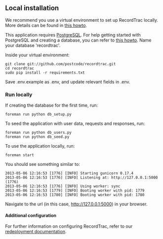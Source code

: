 ## Local installation

We recommend you use a virtual environment to set up RecordTrac locally. More details can be found in [this howto](https://github.com/codeforamerica/howto/blob/master/Python-Virtualenv.md).


This application requires [PostgreSQL](http://postgresapp.com/). For help getting started with PostgreSQL and creating a database, you can refer to [this howto](https://github.com/codeforamerica/howto/blob/master/PostgreSQL.md). Name your database 'recordtrac'.

Inside your virtual environment:

    git clone git://github.com/postcode/recordtrac.git
    cd recordtrac
    sudo pip install -r requirements.txt

Save .env.example as .env, and update relevant fields in .env.

### Run locally

If creating the database for the first time, run:

    foreman run python db_setup.py

To seed the application with user data, requests and responses, run:

    foreman run python db_users.py
    foreman run python db_seed.py

To use the application locally, run:

    foreman start


You should see something similar to:

    2013-05-06 12:16:53 [1776] [INFO] Starting gunicorn 0.17.4
    2013-05-06 12:16:53 [1776] [INFO] Listening at: http://127.0.0.1:5000 (1776)
    2013-05-06 12:16:53 [1776] [INFO] Using worker: sync
    2013-05-06 12:16:53 [1779] [INFO] Booting worker with pid: 1779
    2013-05-06 12:16:53 [1780] [INFO] Booting worker with pid: 1780

Navigate to the url (in this case, http://127.0.0.1:5000) in your browser.

#### Additional configuration

For further information on configuring RecordTrac, refer to our [redeployment documentation](https://github.com/codeforamerica/recordtrac/blob/readme/docs/redeploy.md#redeploy).

